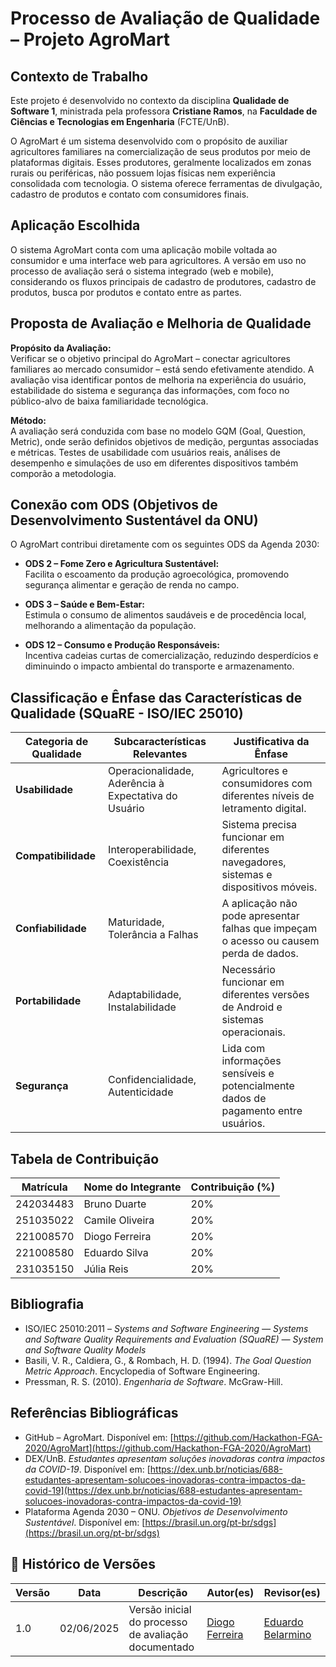 # Processo de Avaliação de Qualidade – Projeto AgroMart

## Contexto de Trabalho

Este projeto é desenvolvido no contexto da disciplina **Qualidade de Software 1**, ministrada pela professora **Cristiane Ramos**, na **Faculdade de Ciências e Tecnologias em Engenharia** (FCTE/UnB).

O AgroMart é um sistema desenvolvido com o propósito de auxiliar agricultores familiares na comercialização de seus produtos por meio de plataformas digitais. Esses produtores, geralmente localizados em zonas rurais ou periféricas, não possuem lojas físicas nem experiência consolidada com tecnologia. O sistema oferece ferramentas de divulgação, cadastro de produtos e contato com consumidores finais.

## Aplicação Escolhida

O sistema AgroMart conta com uma aplicação mobile voltada ao consumidor e uma interface web para agricultores. A versão em uso no processo de avaliação será o sistema integrado (web e mobile), considerando os fluxos principais de cadastro de produtores, cadastro de produtos, busca por produtos e contato entre as partes.

## Proposta de Avaliação e Melhoria de Qualidade

**Propósito da Avaliação:**  
Verificar se o objetivo principal do AgroMart – conectar agricultores familiares ao mercado consumidor – está sendo efetivamente atendido. A avaliação visa identificar pontos de melhoria na experiência do usuário, estabilidade do sistema e segurança das informações, com foco no público-alvo de baixa familiaridade tecnológica.

**Método:**  
A avaliação será conduzida com base no modelo GQM (Goal, Question, Metric), onde serão definidos objetivos de medição, perguntas associadas e métricas. Testes de usabilidade com usuários reais, análises de desempenho e simulações de uso em diferentes dispositivos também comporão a metodologia.

## Conexão com ODS (Objetivos de Desenvolvimento Sustentável da ONU)

O AgroMart contribui diretamente com os seguintes ODS da Agenda 2030:

- **ODS 2 – Fome Zero e Agricultura Sustentável:**  
  Facilita o escoamento da produção agroecológica, promovendo segurança alimentar e geração de renda no campo.

- **ODS 3 – Saúde e Bem-Estar:**  
  Estimula o consumo de alimentos saudáveis e de procedência local, melhorando a alimentação da população.

- **ODS 12 – Consumo e Produção Responsáveis:**  
  Incentiva cadeias curtas de comercialização, reduzindo desperdícios e diminuindo o impacto ambiental do transporte e armazenamento.

## Classificação e Ênfase das Características de Qualidade (SQuaRE - ISO/IEC 25010)

| Categoria de Qualidade | Subcaracterísticas Relevantes                          | Justificativa da Ênfase                                                                 |
|------------------------|--------------------------------------------------------|------------------------------------------------------------------------------------------|
| **Usabilidade**        | Operacionalidade, Aderência à Expectativa do Usuário   | Agricultores e consumidores com diferentes níveis de letramento digital.                |
| **Compatibilidade**    | Interoperabilidade, Coexistência                       | Sistema precisa funcionar em diferentes navegadores, sistemas e dispositivos móveis.    |
| **Confiabilidade**     | Maturidade, Tolerância a Falhas                        | A aplicação não pode apresentar falhas que impeçam o acesso ou causem perda de dados.   |
| **Portabilidade**      | Adaptabilidade, Instalabilidade                        | Necessário funcionar em diferentes versões de Android e sistemas operacionais.          |
| **Segurança**          | Confidencialidade, Autenticidade                       | Lida com informações sensíveis e potencialmente dados de pagamento entre usuários.       |

## Tabela de Contribuição

| Matrícula | Nome do Integrante     | Contribuição (%) |
|-----------|------------------------|------------------|
| 242034483  | Bruno Duarte        | 20%              |
| 251035022  | Camile Oliveira        | 20%              |
| 221008570  | Diogo Ferreira        | 20%              |
| 221008580  | Eduardo Silva        | 20%              |
| 231035150  | Júlia Reis        | 20%              |

## Bibliografia

- ISO/IEC 25010:2011 – *Systems and Software Engineering — Systems and Software Quality Requirements and Evaluation (SQuaRE) — System and Software Quality Models*
- Basili, V. R., Caldiera, G., & Rombach, H. D. (1994). *The Goal Question Metric Approach*. Encyclopedia of Software Engineering.
- Pressman, R. S. (2010). *Engenharia de Software*. McGraw-Hill.

## Referências Bibliográficas

- GitHub – AgroMart. Disponível em: [https://github.com/Hackathon-FGA-2020/AgroMart](https://github.com/Hackathon-FGA-2020/AgroMart)  
- DEX/UnB. *Estudantes apresentam soluções inovadoras contra impactos da COVID-19*. Disponível em: [https://dex.unb.br/noticias/688-estudantes-apresentam-solucoes-inovadoras-contra-impactos-da-covid-19](https://dex.unb.br/noticias/688-estudantes-apresentam-solucoes-inovadoras-contra-impactos-da-covid-19)  
- Plataforma Agenda 2030 – ONU. *Objetivos de Desenvolvimento Sustentável*. Disponível em: [https://brasil.un.org/pt-br/sdgs](https://brasil.un.org/pt-br/sdgs)

## 📝 Histórico de Versões
| Versão |   Data  | Descrição | Autor(es) | Revisor(es) |
| ------ | ---------- | -------------- | ---------- | ---------- |
| 1.0    | 02/06/2025 | Versão inicial do processo de avaliação documentado | [Diogo Ferreira](https://github.com/fdiogo1) | [Eduardo Belarmino](https://github.com/eduard0803) | 
